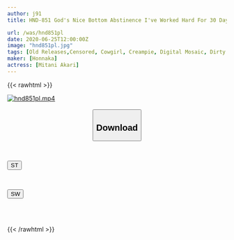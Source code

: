 ```yaml
---
author: j91
title: HND-851 God's Nice Bottom Abstinence I've Worked Hard For 30 Days, So Today I'm Going To Cum Out In A Piled Cowgirl Position Without Damaging It! Butt Meat Pick-up Pick-up Convulsion 3 Production Akari Mitani

url: /was/hnd851pl
date: 2020-06-25T12:00:00Z
image: "hnd851pl.jpg"
tags: [Old Releases,Censored, Cowgirl, Creampie, Digital Mosaic, Dirty Words, Huge Butt, Slut, Solowork]
maker: [Honnaka]
actress: [Mitani Akari]
---
```



{{< rawhtml >}}

<div class="video" data-videoid="x3ZVaJ1KVDfk2Kr">
    <a href="javascript:;">
        <img src="/was/hnd851pl/hnd851pl.jpg" width="WIDTH" height="HEIGHT" alt="hnd851pl.mp4" loading="lazy">
    </a>
</div>

<script type="text/javascript" src="https://j91.asia/asset/on-demand-st.js"></script>

<br>
  <link rel="stylesheet" href="https://j91.asia/asset/bs5.css">
  
  <center>
  <button class="btn btn-primary" type="button" data-bs-toggle="collapse" data-bs-target=".multi-collapse" aria-expanded="false" aria-controls="multiCollapseExample1 multiCollapseExample2"><h2>Download</h2></button></center>
</p>
<div class="row">
  <div class="col">
    <div class="collapse multi-collapse" id="multiCollapseExample1">
      <div class="card card-body">
	      	      <br>
<div class="buttons">  
<p><a href="https://streamtape.to/v/x3ZVaJ1KVDfk2Kr" target="_blank"><button class="btn-hover color-3"><i class="fa fa-download"></i> ST</button></a></p></div>
    </div>
  </div>
</div>
  <div class="col">
    <div class="collapse multi-collapse" id="multiCollapseExample2">
      <div class="card card-body">
	      <br>
<div class="buttons">
<p><a href="https://flaswish.com/m5w3e5s9owau" target="_blank"><button class="btn-hover color-2"><i class="fa fa-download"></i> SW</button></a></p></div>
<br><br>
      </div>
    </div>
  </div>
</div>

{{< /rawhtml >}}